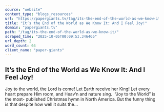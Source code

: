 ```yaml
---
source: "website"
content_type: "blogs_resources"
url: "https://papergiants.tv/tag/its-the-end-of-the-world-as-we-know-it/"
title: "It’s the End of the World as We Know It: And I Feel Joy!"
domain: "papergiants.tv"
path: "/tag/its-the-end-of-the-world-as-we-know-it/"
scraped_time: "2025-10-05T00:09:53.346465"
url_depth: 2
word_count: 64
client_name: "paper-giants"
---
```


## It’s the End of the World as We Know It: And I Feel Joy!

Joy to the world, the Lord is come! Let Earth receive her King! Let every heart prepare Him room, and Heav’n and nature sing.  “Joy to the World” is the most- published Christmas hymn in North America. But the funny thing is that despite how well it suits the...